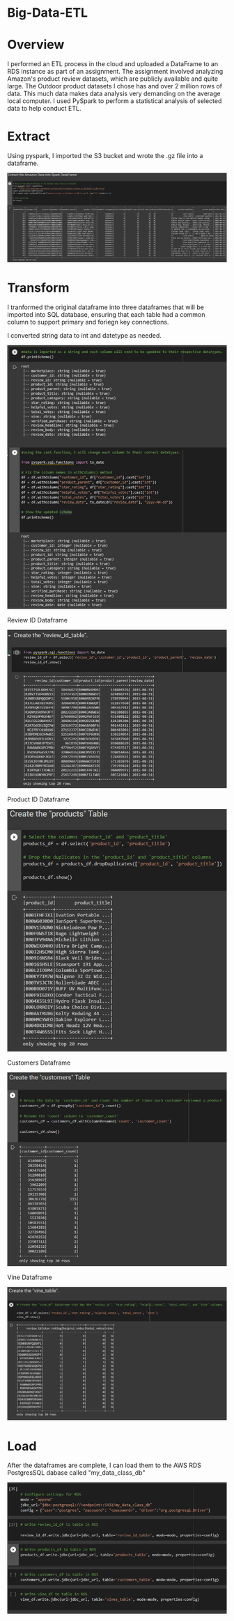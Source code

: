 # Big-Data-ETL

# Overview

I performed an ETL process in the cloud and uploaded a DataFrame to an RDS instance as part of an assignment. The assignment involved analyzing Amazon's product review datasets, which are publicly available and quite large. The Outdoor product datasets I chose has and over 2 million rows of data.  This much data makes data analysis very demanding on the average local computer. I used PySpark to perform a statistical analysis of selected data to help conduct ETL. 


# Extract

Using pyspark, I imported the S3 bucket and wrote the .gz file into a dataframe. 

![1677778428200](image/README/1677778428200.png)

# Transform

I tranformed the original dataframe into three dataframes that will be imported into SQL database, ensuring that each table had a common column to support primary and foriegn key connections.

I converted string data to int and datetype as needed. 

![1677781560554](image/README/1677781560554.png)

Review ID Dataframe

![1677778840716](image/README/1677778840716.png)

Product ID Dataframe

![1677778748179](image/README/1677778748179.png)

Customers Dataframe

![1677778762238](image/README/1677778762238.png)

Vine Dataframe

![1677778778132](image/README/1677778778132.png)

# Load

After the dataframes are complete, I can load them to the AWS RDS PostgresSQL dabase called "my_data_class_db"

![1677779046353](image/README/1677779046353.png)
